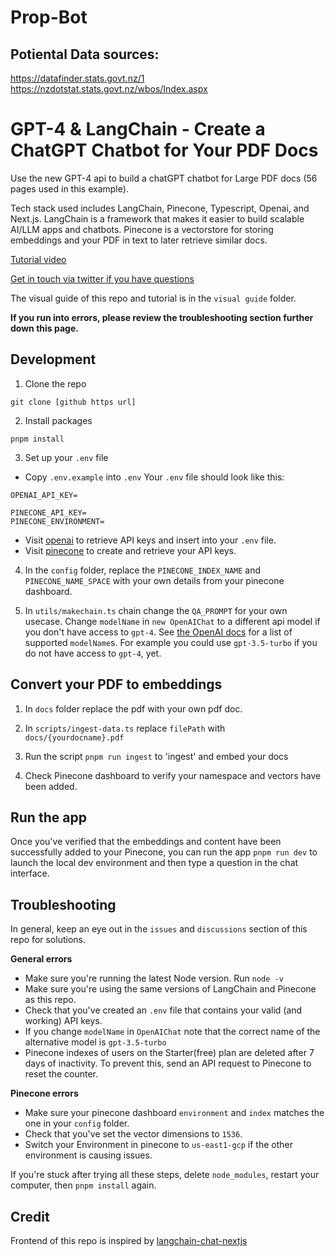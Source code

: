 # Prop-Bot


## Potiental Data sources:
https://datafinder.stats.govt.nz/1
https://nzdotstat.stats.govt.nz/wbos/Index.aspx









# GPT-4 & LangChain - Create a ChatGPT Chatbot for Your PDF Docs


Use the new GPT-4 api to build a chatGPT chatbot for Large PDF docs (56 pages used in this example).

Tech stack used includes LangChain, Pinecone, Typescript, Openai, and Next.js. LangChain is a framework that makes it easier to build scalable AI/LLM apps and chatbots. Pinecone is a vectorstore for storing embeddings and your PDF in text to later retrieve similar docs.

[Tutorial video](https://www.youtube.com/watch?v=ih9PBGVVOO4)

[Get in touch via twitter if you have questions](https://twitter.com/mayowaoshin)

The visual guide of this repo and tutorial is in the `visual guide` folder.

**If you run into errors, please review the troubleshooting section further down this page.**

## Development

1. Clone the repo

```
git clone [github https url]
```

2. Install packages

```
pnpm install
```

3. Set up your `.env` file

- Copy `.env.example` into `.env`
  Your `.env` file should look like this:

```
OPENAI_API_KEY=

PINECONE_API_KEY=
PINECONE_ENVIRONMENT=

```

- Visit [openai](https://help.openai.com/en/articles/4936850-where-do-i-find-my-secret-api-key) to retrieve API keys and insert into your `.env` file.
- Visit [pinecone](https://pinecone.io/) to create and retrieve your API keys.

4. In the `config` folder, replace the `PINECONE_INDEX_NAME` and `PINECONE_NAME_SPACE` with your own details from your pinecone dashboard.

5. In `utils/makechain.ts` chain change the `QA_PROMPT` for your own usecase. Change `modelName` in `new OpenAIChat` to a different api model if you don't have access to `gpt-4`. See [the OpenAI docs](https://platform.openai.com/docs/models/model-endpoint-compatibility) for a list of supported `modelName`s. For example you could use `gpt-3.5-turbo` if you do not have access to `gpt-4`, yet.

## Convert your PDF to embeddings

1. In `docs` folder replace the pdf with your own pdf doc.

2. In `scripts/ingest-data.ts` replace `filePath` with `docs/{yourdocname}.pdf`

3. Run the script `pnpm run ingest` to 'ingest' and embed your docs

4. Check Pinecone dashboard to verify your namespace and vectors have been added.

## Run the app

Once you've verified that the embeddings and content have been successfully added to your Pinecone, you can run the app `pnpm run dev` to launch the local dev environment and then type a question in the chat interface.

## Troubleshooting

In general, keep an eye out in the `issues` and `discussions` section of this repo for solutions.

**General errors**

- Make sure you're running the latest Node version. Run `node -v`
- Make sure you're using the same versions of LangChain and Pinecone as this repo.
- Check that you've created an `.env` file that contains your valid (and working) API keys.
- If you change `modelName` in `OpenAIChat` note that the correct name of the alternative model is `gpt-3.5-turbo`
- Pinecone indexes of users on the Starter(free) plan are deleted after 7 days of inactivity. To prevent this, send an API request to Pinecone to reset the counter.

**Pinecone errors**

- Make sure your pinecone dashboard `environment` and `index` matches the one in your `config` folder.
- Check that you've set the vector dimensions to `1536`.
- Switch your Environment in pinecone to `us-east1-gcp` if the other environment is causing issues.

If you're stuck after trying all these steps, delete `node_modules`, restart your computer, then `pnpm install` again.

## Credit

Frontend of this repo is inspired by [langchain-chat-nextjs](https://github.com/zahidkhawaja/langchain-chat-nextjs)
